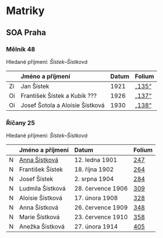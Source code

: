 # Matriky

## SOA Praha

### Mělník 48

Hledané příjmení: _Šístek–Šístková_

|    | Jméno a příjmení                       | Datum             | Folium                                            |
|----|:---------------------------------------|:------------------|:--------------------------------------------------|
| Zi | Jan Šístek                             | 1921              | [„135“](http://ebadatelna.soapraha.cz/d/8468/135) |
| Oi | František Šístek a Kubík ???           | 1926              | [„137“](http://ebadatelna.soapraha.cz/d/8468/137) |
| Oi | Josef Šotola a Aloisie Šístková        | 1930              | [„138“](http://ebadatelna.soapraha.cz/d/8468/138) |

### Říčany 25

Hledané příjmení: _Šístek–Šístková_

|    | Jméno a příjmení                       | Datum             | Folium                                           |
|----|:---------------------------------------|:------------------|:-------------------------------------------------|
| N  | [Anna Šístková](sistkova-anna-1901.md) | 12. ledna 1901    | [247](http://ebadatelna.soapraha.cz/d/11414/257) |
| N  | František Šístek                       | 18. října 1902    | [264](http://ebadatelna.soapraha.cz/d/11414/277) |
| N  | Josef Šístek                           | 2. srpna 1904     | [284](http://ebadatelna.soapraha.cz/d/11414/299) |
| N  | Ludmila Šístková                       | 28. července 1906 | [309](http://ebadatelna.soapraha.cz/d/11414/324) |
| N  | Aloisie Šístková                       | 17. února 1908    | [328](http://ebadatelna.soapraha.cz/d/11414/343) |
| N  | Anna Šístková                          | 26. července 1909 | [348](http://ebadatelna.soapraha.cz/d/11414/363) |
| N  | Marie Šístková                         | 23. července 1910 | [358](http://ebadatelna.soapraha.cz/d/11414/373) |
| N  | Anežka Šístková                        | 27. února 1914    | [405](http://ebadatelna.soapraha.cz/d/11414/422) |
